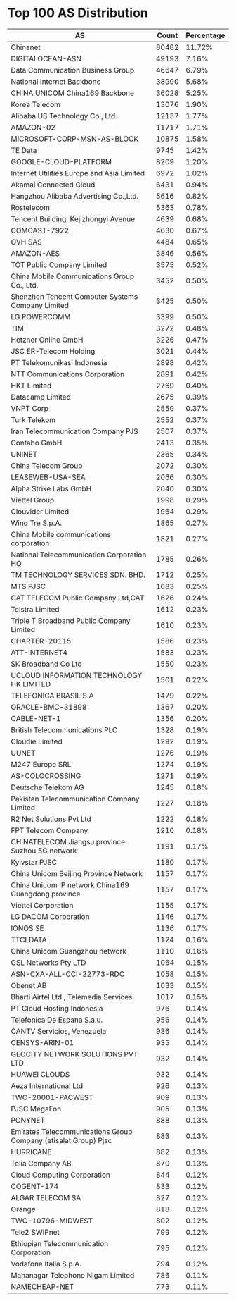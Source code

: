 # Top 100 AS Distribution
| AS | Count | Percentage |
|----|----|----|
| Chinanet | 80482 | 11.72% |
| DIGITALOCEAN-ASN | 49193 | 7.16% |
| Data Communication Business Group | 46647 | 6.79% |
| National Internet Backbone | 38990 | 5.68% |
| CHINA UNICOM China169 Backbone | 36028 | 5.25% |
| Korea Telecom | 13076 | 1.90% |
| Alibaba US Technology Co., Ltd. | 12137 | 1.77% |
| AMAZON-02 | 11717 | 1.71% |
| MICROSOFT-CORP-MSN-AS-BLOCK | 10875 | 1.58% |
| TE Data | 9745 | 1.42% |
| GOOGLE-CLOUD-PLATFORM | 8209 | 1.20% |
| Internet Utilities Europe and Asia Limited | 6972 | 1.02% |
| Akamai Connected Cloud | 6431 | 0.94% |
| Hangzhou Alibaba Advertising Co.,Ltd. | 5616 | 0.82% |
| Rostelecom | 5363 | 0.78% |
| Tencent Building, Kejizhongyi Avenue | 4639 | 0.68% |
| COMCAST-7922 | 4630 | 0.67% |
| OVH SAS | 4484 | 0.65% |
| AMAZON-AES | 3846 | 0.56% |
| TOT Public Company Limited | 3575 | 0.52% |
| China Mobile Communications Group Co., Ltd. | 3452 | 0.50% |
| Shenzhen Tencent Computer Systems Company Limited | 3425 | 0.50% |
| LG POWERCOMM | 3399 | 0.50% |
| TIM | 3272 | 0.48% |
| Hetzner Online GmbH | 3226 | 0.47% |
| JSC ER-Telecom Holding | 3021 | 0.44% |
| PT Telekomunikasi Indonesia | 2898 | 0.42% |
| NTT Communications Corporation | 2891 | 0.42% |
| HKT Limited | 2769 | 0.40% |
| Datacamp Limited | 2675 | 0.39% |
| VNPT Corp | 2559 | 0.37% |
| Turk Telekom | 2552 | 0.37% |
| Iran Telecommunication Company PJS | 2507 | 0.37% |
| Contabo GmbH | 2413 | 0.35% |
| UNINET | 2365 | 0.34% |
| China Telecom Group | 2072 | 0.30% |
| LEASEWEB-USA-SEA | 2066 | 0.30% |
| Alpha Strike Labs GmbH | 2040 | 0.30% |
| Viettel Group | 1998 | 0.29% |
| Clouvider Limited | 1964 | 0.29% |
| Wind Tre S.p.A. | 1865 | 0.27% |
| China Mobile communications corporation | 1821 | 0.27% |
| National Telecommunication Corporation HQ | 1785 | 0.26% |
| TM TECHNOLOGY SERVICES SDN. BHD. | 1712 | 0.25% |
| MTS PJSC | 1683 | 0.25% |
| CAT TELECOM Public Company Ltd,CAT | 1626 | 0.24% |
| Telstra Limited | 1612 | 0.23% |
| Triple T Broadband Public Company Limited | 1610 | 0.23% |
| CHARTER-20115 | 1586 | 0.23% |
| ATT-INTERNET4 | 1583 | 0.23% |
| SK Broadband Co Ltd | 1550 | 0.23% |
| UCLOUD INFORMATION TECHNOLOGY HK LIMITED | 1501 | 0.22% |
| TELEFONICA BRASIL S.A | 1479 | 0.22% |
| ORACLE-BMC-31898 | 1367 | 0.20% |
| CABLE-NET-1 | 1356 | 0.20% |
| British Telecommunications PLC | 1328 | 0.19% |
| Cloudie Limited | 1292 | 0.19% |
| UUNET | 1276 | 0.19% |
| M247 Europe SRL | 1274 | 0.19% |
| AS-COLOCROSSING | 1271 | 0.19% |
| Deutsche Telekom AG | 1245 | 0.18% |
| Pakistan Telecommunication Company Limited | 1227 | 0.18% |
| R2 Net Solutions Pvt Ltd | 1222 | 0.18% |
| FPT Telecom Company | 1210 | 0.18% |
| CHINATELECOM Jiangsu province Suzhou 5G network | 1191 | 0.17% |
| Kyivstar PJSC | 1180 | 0.17% |
| China Unicom Beijing Province Network | 1157 | 0.17% |
| China Unicom IP network China169 Guangdong province | 1157 | 0.17% |
| Viettel Corporation | 1155 | 0.17% |
| LG DACOM Corporation | 1146 | 0.17% |
| IONOS SE | 1136 | 0.17% |
| TTCLDATA | 1124 | 0.16% |
| China Unicom Guangzhou network | 1110 | 0.16% |
| GSL Networks Pty LTD | 1064 | 0.15% |
| ASN-CXA-ALL-CCI-22773-RDC | 1058 | 0.15% |
| Obenet AB | 1033 | 0.15% |
| Bharti Airtel Ltd., Telemedia Services | 1017 | 0.15% |
| PT Cloud Hosting Indonesia | 976 | 0.14% |
| Telefonica De Espana S.a.u. | 956 | 0.14% |
| CANTV Servicios, Venezuela | 936 | 0.14% |
| CENSYS-ARIN-01 | 935 | 0.14% |
| GEOCITY NETWORK SOLUTIONS PVT LTD | 932 | 0.14% |
| HUAWEI CLOUDS | 932 | 0.14% |
| Aeza International Ltd | 926 | 0.13% |
| TWC-20001-PACWEST | 909 | 0.13% |
| PJSC MegaFon | 905 | 0.13% |
| PONYNET | 888 | 0.13% |
| Emirates Telecommunications Group Company (etisalat Group) Pjsc | 883 | 0.13% |
| HURRICANE | 882 | 0.13% |
| Telia Company AB | 870 | 0.13% |
| Cloud Computing Corporation | 844 | 0.12% |
| COGENT-174 | 833 | 0.12% |
| ALGAR TELECOM SA | 827 | 0.12% |
| Orange | 818 | 0.12% |
| TWC-10796-MIDWEST | 802 | 0.12% |
| Tele2 SWIPnet | 799 | 0.12% |
| Ethiopian Telecommunication Corporation | 795 | 0.12% |
| Vodafone Italia S.p.A. | 794 | 0.12% |
| Mahanagar Telephone Nigam Limited | 786 | 0.11% |
| NAMECHEAP-NET | 773 | 0.11% |
